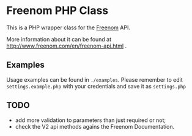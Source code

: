 # Freenom PHP Class

This is a PHP wrapper class for the [Freenom](http://www.freenom.com) API.

More information about it can be found at <http://www.freenom.com/en/freenom-api.html> .

## Examples

Usage examples can be found in `./examples`. Please remember to edit `settings.example.php` with your credentials and save it as `settings.php`

## TODO

- add more validation to parameters than just required or not;
- check the V2 api methods agains the Freenom Documentation.
